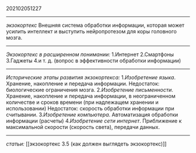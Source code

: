 202102051227

***

*экзокортекс*
Внешняя система обработки информации, 
которая может усилить интеллект и выступить нейропротезом
для коры головного мозга.

***

*Экзокортекс в расширенном понимании:*
1.Интернет
2.Смартфоны
3.Гаджеты
4.и т. д.
(вопрос в эффективности обработки информации)

***

*Исторические этапы развития экзокортекса:*
1.*Изобретение языка*.
Хранение, накопление и передача информации. 
Недостаток: биологические ограничения мозга.
2.*Изобретение письменности*.
Хранение, накопление и передача информации,
в неограниченном количестве и сроков времени
(при надлежащем хранении и использовании)
Недостаток: скорость обработки информации при считывании.
3.*Изобретение компьютера*.
Автоматизация обработки информации (расчеты)
4.*Изобретение сети интернет*.
Приближение к максимальной скорости (скорость света), 
передачи данных.

***
*статьи:*
[[экзокортекс 3.5 (как должен выглядеть экзокортекс)]]